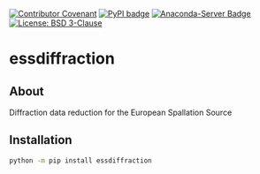 [![Contributor Covenant](https://img.shields.io/badge/Contributor%20Covenant-2.1-4baaaa.svg)](CODE_OF_CONDUCT.md)
[![PyPI badge](http://img.shields.io/pypi/v/essdiffraction.svg)](https://pypi.python.org/pypi/essdiffraction)
[![Anaconda-Server Badge](https://anaconda.org/scipp/essdiffraction/badges/version.svg)](https://anaconda.org/scipp/essdiffraction)
[![License: BSD 3-Clause](https://img.shields.io/badge/License-BSD%203--Clause-blue.svg)](LICENSE)

# essdiffraction

## About

Diffraction data reduction for the European Spallation Source

## Installation

```sh
python -m pip install essdiffraction
```
